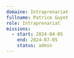 ```yaml
---
domaine: Intraprenariat
fullname: Patrice Guyot
role: Intraprenariat
missions:
  - start: 2024-04-05
    end: 2024-07-05
    status: admin
---
```

